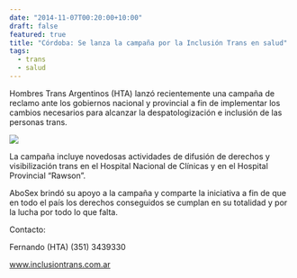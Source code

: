 ```yaml
---
date: "2014-11-07T00:20:00+10:00"
draft: false
featured: true
title: "Córdoba: Se lanza la campaña por la Inclusión Trans en salud"
tags:
  - trans
  - salud
---
```


Hombres Trans Argentinos (HTA) lanzó recientemente una campaña de reclamo ante los gobiernos nacional y provincial a fin de implementar los cambios necesarios para alcanzar la despatologización e inclusión de las personas trans.

![](/images/post/20141107-2.jpg/)

La campaña incluye novedosas actividades de difusión de derechos y visibilización trans en el Hospital Nacional de Clínicas y en el Hospital Provincial “Rawson”.

AboSex brindó su apoyo a la campaña y comparte la iniciativa a fin de que en todo el país los derechos conseguidos se cumplan en su totalidad y por la lucha por todo lo que falta.

Contacto:

Fernando (HTA) (351) 3439330

www.inclusiontrans.com.ar

